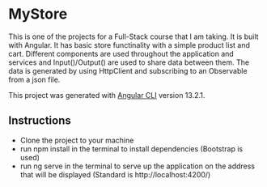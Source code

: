 # MyStore

This is one of the projects for a Full-Stack course that I am taking. It is built with Angular. 
It has basic store functinality with a simple product list and cart. Different components are 
used throughout the application and services and Input()/Output() are used to share data between 
them. The data is generated by using HttpClient and subscribing to an Observable from a json file.

This project was generated with [Angular CLI](https://github.com/angular/angular-cli) version 13.2.1.

## Instructions

- Clone the project to your machine
- run npm install in the terminal to install dependencies (Bootstrap is used)
- run ng serve in the terminal to serve up the application on the address that will be displayed (Standard is http://localhost:4200/)
